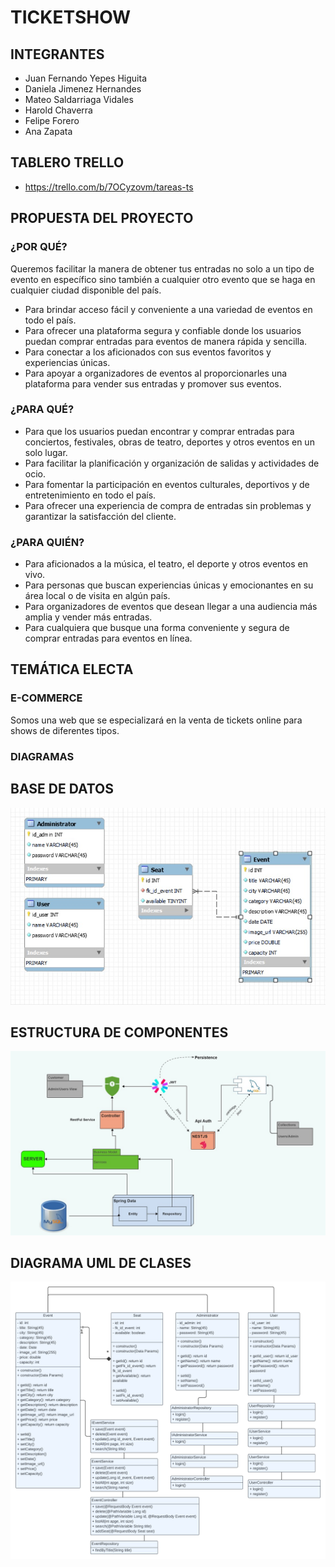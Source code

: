 # TICKETSHOW

## INTEGRANTES
- Juan Fernando Yepes Higuita
- Daniela Jimenez Hernandes 
- Mateo Saldarriaga Vidales
- Harold Chaverra
- Felipe Forero
- Ana Zapata

## TABLERO TRELLO

 - https://trello.com/b/7OCyzovm/tareas-ts
   
## PROPUESTA DEL PROYECTO

### ¿POR QUÉ?
Queremos facilitar la manera de obtener tus entradas no solo a un tipo de evento en específico sino también a cualquier otro evento que se haga en cualquier ciudad disponible del país.

- Para brindar acceso fácil y conveniente a una variedad de eventos en todo el país.
- Para ofrecer una plataforma segura y confiable donde los usuarios puedan comprar entradas para eventos de manera rápida y sencilla.
- Para conectar a los aficionados con sus eventos favoritos y experiencias únicas.
- Para apoyar a organizadores de eventos al proporcionarles una plataforma para vender sus entradas y promover sus eventos.

### ¿PARA QUÉ?
- Para que los usuarios puedan encontrar y comprar entradas para conciertos, festivales, obras de teatro, deportes y otros eventos en un solo lugar.
- Para facilitar la planificación y organización de salidas y actividades de ocio.
- Para fomentar la participación en eventos culturales, deportivos y de entretenimiento en todo el país.
- Para ofrecer una experiencia de compra de entradas sin problemas y garantizar la satisfacción del cliente.

### ¿PARA QUIÉN?
- Para aficionados a la música, el teatro, el deporte y otros eventos en vivo.
- Para personas que buscan experiencias únicas y emocionantes en su área local o de visita en algún país.
- Para organizadores de eventos que desean llegar a una audiencia más amplia y vender más entradas.
- Para cualquiera que busque una forma conveniente y segura de comprar entradas para eventos en línea.

## TEMÁTICA ELECTA

### E-COMMERCE
Somos una web que se especializará en la venta de tickets online para shows de diferentes tipos.

### DIAGRAMAS

## BASE DE DATOS

![Ticketshow DB](Docs/diagramas/DataBaseModel.jpg)

## ESTRUCTURA DE COMPONENTES

![Ticketshow StructureComponent](Docs/diagramas/componentStructure.jpg)

## DIAGRAMA UML DE CLASES

![Ticketshow UMLClases](Docs/diagramas/UMLClases.jpg)
